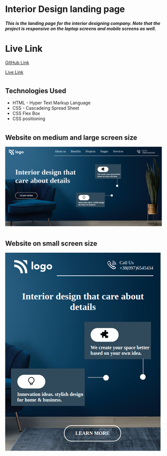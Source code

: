 # Interior Design landing page
##### This is the landing page for the interior designing company. Note that the project is responsive on the laptop screens and mobile screens as well.


# Live Link
[GitHub Link](https://github.com/Shekhawat-J/project-10-interior-desing-page)

[Live Link](https://interior-design-page-ui.netlify.app/)

#

## Technologies Used
- HTML - Hyper Text Markup Language
- CSS - Cascadeing Spread Sheet
- CSS Flex Box
- CSS positioning

#

## Website on medium and large screen size
![image](./medium_large_screen.png)

#

## Website on small screen size
![image](./small_screen.png)
